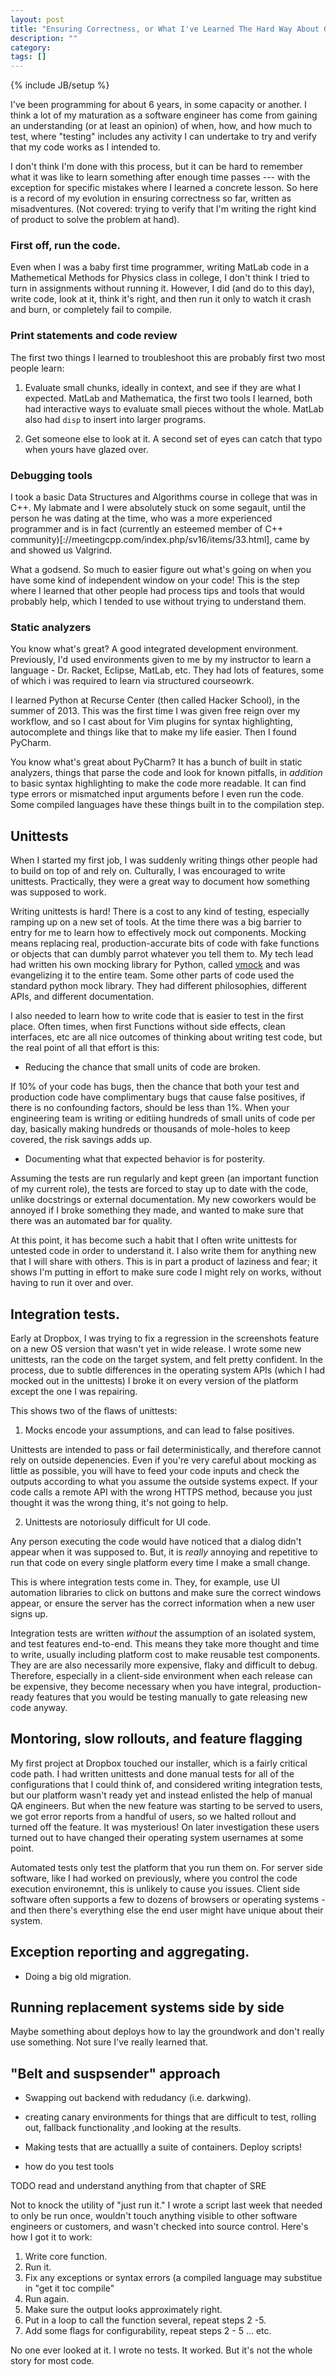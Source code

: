 ```yaml
---
layout: post
title: "Ensuring Correctness, or What I've Learned The Hard Way About Getting Things to Actually Work"
description: ""
category: 
tags: []
---
```

{% include JB/setup %}

I've been programming for about 6 years, in some capacity or another. I think a lot of my maturation as a software engineer has come from gaining an understanding (or at least an opinion) of when, how, and how much to test, where "testing" includes any activity I can undertake to try and verify that my code works as I intended to. 

I don't think I'm done with this process, but it can be hard to remember what it was like to learn something after enough time passes --- with the exception for specific mistakes where I learned a concrete lesson. So here is a record of my evolution in ensuring correctness so far, written as misadventures. (Not covered: trying to verify that I'm writing the right kind of product to solve the problem at hand).

### First off, run the code.
Even when I was a baby first time programmer, writing MatLab code in a Mathemetical Methods for Physics class in college, I don't think I tried to turn in assignments without running it. However, I did (and do to this day), write code, look at it, think it's right, and then run it only to watch it crash and burn, or completely fail to compile. 

### Print statements and code review
The first two things I learned to troubleshoot this are probably first two most people learn:

1. Evaluate small chunks, ideally in context, and see if they are what I expected. MatLab and Mathematica, the first two tools I learned, both had interactive ways to evaluate small pieces without the whole. MatLab also had `disp` to insert into larger programs. 

2. Get someone else to look at it. A second set of eyes can catch that typo when yours have glazed over.

### Debugging tools
I took a basic Data Structures and Algorithms course in college that was in C++. My labmate and I were absolutely stuck on some segault, until the person he was dating at the time, who was a more experienced programmer and is in fact (currently an esteemed member of C++ community)[://meetingcpp.com/index.php/sv16/items/33.html], came by and showed us Valgrind. 

What a godsend. So much to easier figure out what's going on when you have some kind of independent window on your code! This is the step where I learned that other people had process tips and tools that would probably help, which I tended to use without trying to understand them. 

### Static analyzers
You know what's great? A good integrated development environment. Previously, I'd used environments given to me by my instructor to learn a language - Dr. Racket, Eclipse, MatLab, etc. They had lots of features, some of which i was required to learn via structured courseowrk. 

I learned Python at Recurse Center (then called Hacker School), in the summer of 2013. This was the first time I was given free reign over my workflow, and so I cast about for Vim plugins for syntax highlighting, autocomplete and things like that to make my life easier. Then I found PyCharm.

You know what's great about PyCharm? It has a bunch of built in static analyzers, things that parse the code and look for known pitfalls, in *addition* to basic syntax highlighting to make the code more readable. It can find type errors or mismatched input arguments before I even run the code. Some compiled languages have these things built in to the compilation step.

## Unittests
When I started my first job, I was suddenly writing things other people had to build on top of and rely on. Culturally, I was encouraged to write unittests. Practically, they were a great way to document how something was supposed to work.

Writing unittests is hard! There is a cost to any kind of testing, especially ramping up on a new set of tools. At the time there was a big barrier to entry for me to learn how to effectively mock out components. Mocking means replacing real, production-accurate bits of code with fake functions or objects that can dumbly parrot whatever you tell them to. My tech lead had written his own mocking library for Python, called [vmock](https://github.com/vburenin/vmock) and was evangelizing it to the entire team. Some other parts of code used the standard python mock library. They had different philosophies, different APIs, and different documentation. 

I also needed to learn how to write code that is easier to test in the first place. Often times, when first Functions without side effects, clean interfaces, etc are all nice outcomes of thinking about writing test code, but the real point of all that effort is this:

- Reducing the chance that small units of code are broken. 

If 10% of your code has bugs, then the chance that both your test and production code have complimentary bugs that cause false positives, if there is no confounding factors, should be less than 1%. When your engineering team is writing or editiing hundreds of small units of code per day, basically making hundreds or thousands of mole-holes to keep covered, the risk savings adds up.

- Documenting what that expected behavior is for posterity.

Assuming the tests are run regularly and kept green (an important function of my current role), the tests are forced to stay up to date with the code, unlike docstrings or external documentation. My new coworkers would be annoyed if I broke something they made, and wanted to make sure that there was an automated bar for quality.

At this point, it has become such a habit that I often write unittests for untested code in order to understand it. I also write them for anything new that I will share with others. This is in part a product of laziness and fear; it shows I'm putting in effort to make sure code I might rely on works, without having to run it over and over.

## Integration tests.
Early at Dropbox, I was trying to fix a regression in the screenshots feature on a new OS version that wasn't yet in wide release. I wrote some new unittests, ran the code on the target system, and felt pretty confident. In the process, due to subtle differences in the operating system APIs (which I had mocked out in the unittests) I broke it on every version of the platform except the one I was repairing.

This shows two of the flaws of unittests:

1. Mocks encode your assumptions, and can lead to false positives. 

Unittests are intended to pass or fail deterministically, and therefore cannot rely on outside depenencies. Even if you're very careful about mocking as little as possible, you will have to feed your code inputs and check the outputs according to what you assume the outside systems expect. If your code calls a remote API with the wrong HTTPS method, because you just thought it was the wrong thing, it's not going to help.

2. Unittests are notoriosuly difficult for UI code. 

Any person executing the code would have noticed that a dialog didn't appear when it was supposed to. But, it is *really* annoying and repetitive to run that code on every single platform every time I make a small change. 

This is where integration tests come in. They, for example, use UI automation libraries to click on buttons and make sure the correct windows appear, or ensure the server has the correct information when a new user signs up. 

Integration tests are written *without* the assumption of an isolated system, and test features end-to-end. This means they take more thought and time to write, usually including platform cost to make reusable test components. They are are also necessarily more expensive, flaky and difficult to debug. Therefore, especially in a client-side environment when each release can be expensive, they become necessary when you have integral, production-ready features that you would be testing manually to gate releasing new code anyway.

## Montoring, slow rollouts, and feature flagging
My first project at Dropbox touched our installer, which is a fairly critical code path. I had written unittests and done manual tests for all of the configurations that I could think of, and considered writing integration tests, but our platform wasn't ready yet and instead enlisted the help of manual QA engineers. But when the new feature was starting to be served to users, we got error reports from a handful of users, so we halted rollout and turned off the feature. It was mysterious! On later investigation these users turned out to have changed their operating system usernames at some point. 

Automated tests only test the platform that you run them on. For server side software, like I had worked on previously, where you control the code execution environemnt, this is unlikely to cause you issues. Client side software often supports a few to dozens of browsers or operating systems - and then there's everything else the end user might have unique about their system.

## Exception reporting and aggregating.

- Doing a big old migration. 

## Running replacement systems side by side

Maybe something about deploys how to lay the groundwork and don't really use something. Not sure I've really learned that.


## "Belt and suspsender" approach

- Swapping out backend with redudancy (i.e. darkwing). 


- creating canary environments for things that are difficult to test, rolling out, fallback functionality ,and looking at the results. 
- Making tests that are actuallly a suite of containers. Deploy scripts!

- how do you test tools


TODO read and understand anything from that chapter of SRE


Not to knock the utility of "just run it." I wrote a script last week that needed to only be run once, wouldn't touch anything visible to other software engineers or customers, and wasn't checked into source control. Here's how I got it to work:

1. Write core function.
2. Run it.
3. Fix any exceptions or syntax errors (a compiled language may substitue in "get it toc compile"
4. Run again.
5. Make sure the output looks approximately right.
6. Put in a loop to call the function several, repeat steps 2 -5.
7. Add some flags for configurability, repeat steps 2 - 5 ... etc.

No one ever looked at it. I wrote no tests. It worked. But it's not the whole story for most code.


